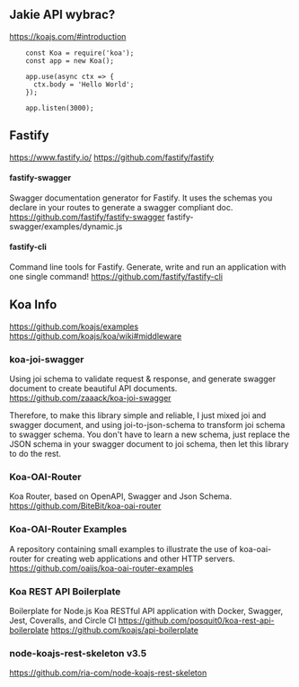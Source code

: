 ## Jakie API wybrac?

https://koajs.com/#introduction



        const Koa = require('koa');
        const app = new Koa();

        app.use(async ctx => {
          ctx.body = 'Hello World';
        });

        app.listen(3000);

## Fastify
https://www.fastify.io/
https://github.com/fastify/fastify

#### fastify-swagger
Swagger documentation generator for Fastify. It uses the schemas you declare in your routes to generate a swagger compliant doc.
https://github.com/fastify/fastify-swagger
fastify-swagger/examples/dynamic.js

#### fastify-cli
Command line tools for Fastify. Generate, write and run an application with one single command!
https://github.com/fastify/fastify-cli

## Koa Info
https://github.com/koajs/examples
https://github.com/koajs/koa/wiki#middleware

### koa-joi-swagger 
Using joi schema to validate request & response, and generate swagger document to create beautiful API documents.
https://github.com/zaaack/koa-joi-swagger


Therefore, to make this library simple and reliable, I just mixed joi and swagger document, and using joi-to-json-schema to transform joi schema to swagger schema. You don't have to learn a new schema, just replace the JSON schema in your swagger document to joi schema, then let this library to do the rest.



### Koa-OAI-Router
Koa Router, based on OpenAPI, Swagger and Json Schema.
https://github.com/BiteBit/koa-oai-router

### Koa-OAI-Router Examples
A repository containing small examples to illustrate the use of koa-oai-router for creating web applications and other HTTP servers.
https://github.com/oaijs/koa-oai-router-examples


### Koa REST API Boilerplate
Boilerplate for Node.js Koa RESTful API application with Docker, Swagger, Jest, Coveralls, and Circle CI 
https://github.com/posquit0/koa-rest-api-boilerplate
https://github.com/koajs/api-boilerplate

### node-koajs-rest-skeleton v3.5
https://github.com/ria-com/node-koajs-rest-skeleton


